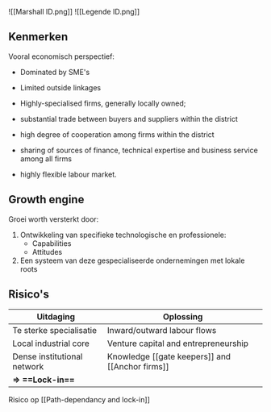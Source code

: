 ![[Marshall ID.png]]
![[Legende ID.png]]
## Kenmerken
Vooral economisch perspectief:
- Dominated by SME's
- Limited outside linkages
- Highly-specialised firms, generally locally owned; 
  
- substantial trade between buyers and suppliers within the district 
- high degree of cooperation among firms within the district
- sharing of sources of finance, technical expertise and business service among all firms 
- highly flexible labour market.

## Growth engine
Groei worth versterkt door:
1. Ontwikkeling van specifieke technologische en professionele:
	- Capabilities
	- Attitudes
2. Een systeem van deze gespecialiseerde ondernemingen met lokale roots


## Risico's

| Uitdaging | Oplossing |
| -- | -- |
| Te sterke specialisatie | Inward/outward labour flows |
| Local industrial core | Venture capital and entrepreneurship |
| Dense institutional network | Knowledge [[gate keepers]] and [[Anchor firms]] |
| **=> ==Lock-in==** | |

Risico op [[Path-dependancy and lock-in]]